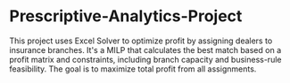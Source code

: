 # Prescriptive-Analytics-Project
This project uses Excel Solver to optimize profit by assigning dealers to insurance branches. It's a MILP that calculates the best match based on a profit matrix and constraints, including branch capacity and business-rule feasibility. The goal is to maximize total profit from all assignments.
